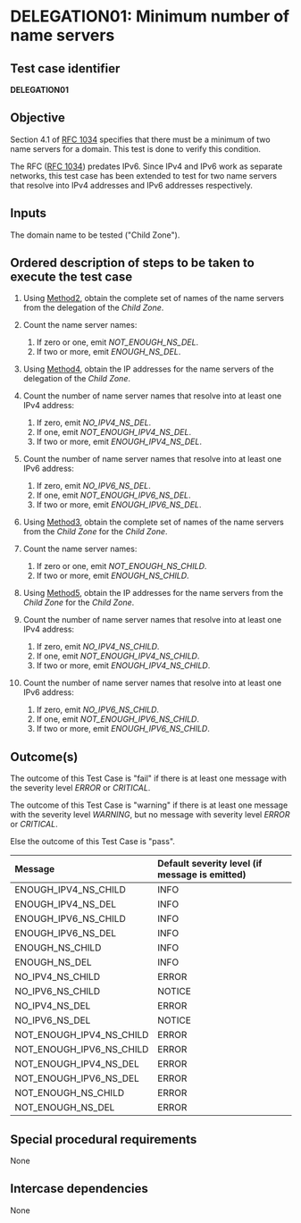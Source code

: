 # DELEGATION01: Minimum number of name servers   

## Test case identifier

**DELEGATION01**

## Objective

Section 4.1 of [RFC 1034] specifies that there must be a minimum of two name servers 
for a domain. This test is done to verify this condition.

The RFC ([RFC 1034]) predates IPv6. Since IPv4 and IPv6 work as separate networks, this
test case has been extended to test for two name servers that resolve into IPv4 addresses
and IPv6 addresses respectively.


## Inputs

The domain name to be tested ("Child Zone").

## Ordered description of steps to be taken to execute the test case

 1. Using [Method2], obtain the complete set of names of the name servers 
    from the delegation of the *Child Zone*.

 2. Count the name server names:
    1. If zero or one, emit *NOT_ENOUGH_NS_DEL*.
    2. If two or more, emit *ENOUGH_NS_DEL*.

 3. Using [Method4], obtain the IP addresses for the name servers of the 
    delegation of the *Child Zone*.

 4. Count the number of name server names that resolve into at least one IPv4 
    address:
    1. If zero, emit *NO_IPV4_NS_DEL*.
    2. If one, emit *NOT_ENOUGH_IPV4_NS_DEL*.
    3. If two or more, emit *ENOUGH_IPV4_NS_DEL*.

 5. Count the number of name server names that resolve into at least one IPv6 
    address:
    1. If zero, emit *NO_IPV6_NS_DEL*.
    2. If one, emit *NOT_ENOUGH_IPV6_NS_DEL*.
    3. If two or more, emit *ENOUGH_IPV6_NS_DEL*.

 6. Using [Method3], obtain the complete set of names of the name servers
    from the *Child Zone* for the *Child Zone*. 

 7. Count the name server names:
    1. If zero or one, emit *NOT_ENOUGH_NS_CHILD*.
    2. If two or more, emit *ENOUGH_NS_CHILD*.

 8. Using [Method5], obtain the IP addresses for the name servers from 
    the *Child Zone* for the *Child Zone*.

 9. Count the number of name server names that resolve into at least one IPv4 
    address:
    1. If zero, emit *NO_IPV4_NS_CHILD*.
    2. If one, emit *NOT_ENOUGH_IPV4_NS_CHILD*.
    3. If two or more, emit *ENOUGH_IPV4_NS_CHILD*.

10. Count the number of name server names that resolve into at least one IPv6 
    address:
    1. If zero, emit *NO_IPV6_NS_CHILD*.
    2. If one, emit *NOT_ENOUGH_IPV6_NS_CHILD*.
    3. If two or more, emit *ENOUGH_IPV6_NS_CHILD*.

## Outcome(s)

The outcome of this Test Case is "fail" if there is at least one message
with the severity level *ERROR* or *CRITICAL*.

The outcome of this Test Case is "warning" if there is at least one message
with the severity level *WARNING*, but no message with severity level
*ERROR* or *CRITICAL*.

Else the outcome of this Test Case is "pass".

Message                       | Default severity level (if message is emitted)
:-----------------------------|:-----------------------------------
ENOUGH_IPV4_NS_CHILD          | INFO
ENOUGH_IPV4_NS_DEL            | INFO
ENOUGH_IPV6_NS_CHILD          | INFO
ENOUGH_IPV6_NS_DEL            | INFO
ENOUGH_NS_CHILD               | INFO
ENOUGH_NS_DEL                 | INFO
NO_IPV4_NS_CHILD              | ERROR
NO_IPV6_NS_CHILD              | NOTICE
NO_IPV4_NS_DEL                | ERROR
NO_IPV6_NS_DEL                | NOTICE
NOT_ENOUGH_IPV4_NS_CHILD      | ERROR
NOT_ENOUGH_IPV6_NS_CHILD      | ERROR
NOT_ENOUGH_IPV4_NS_DEL        | ERROR
NOT_ENOUGH_IPV6_NS_DEL        | ERROR
NOT_ENOUGH_NS_CHILD           | ERROR
NOT_ENOUGH_NS_DEL             | ERROR


## Special procedural requirements

None 

## Intercase dependencies

None

[RFC 1034]: https://tools.ietf.org/html/rfc1034

[RFC 7719]: https://tools.ietf.org/html/rfc7719

[Method2]:  ../Methods.md#method-2-obtain-glue-name-records-from-parent

[Method3]:  ../Methods.md#method-3-obtain-name-servers-from-child

[Method4]:  ../Methods.md#method-4-obtain-glue-address-records-from-parent

[Method5]:  ../Methods.md#method-5-obtain-the-name-server-address-records-from-child


